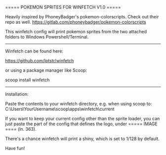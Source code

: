 ===== POKEMON SPRITES FOR WINFETCH V1.0 =====

Heavily inspired by PhoneyBadger's pokemon-colorscripts. Check out their repo as well.
https://gitlab.com/phoneybadger/pokemon-colorscripts

This winfetch config will print pokemon sprites from the two attached folders to Windows Powershell/Terminal.

--------------------

Winfetch can be found here: 

https://github.com/lptstr/winfetch

or using a package manager like Scoop: 

scoop install winfetch

--------------------

Installation: 

Paste the contents to your winfetch directory, e.g. when using scoop to:
C:\Users\YourUsername\scoop\apps\winfetch\current

If you want to keep your current config other than the sprite loader, you can just paste the part of the config that defines the logo, under ===== IMAGE ==== (ln. 363).

There's a chance winfetch will print a shiny, which is set to 1/128 by default.

Have fun!
